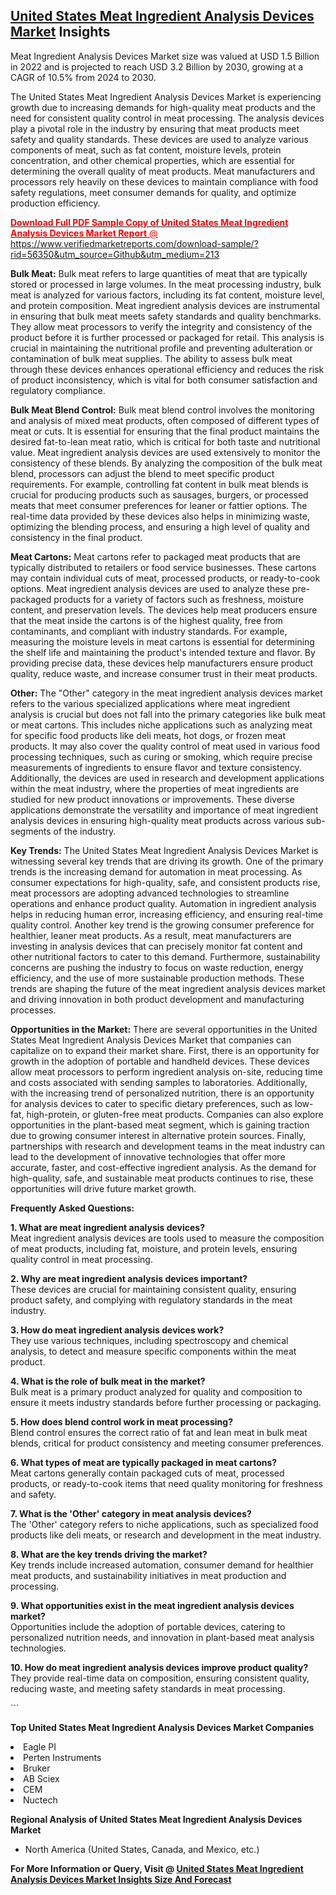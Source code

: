 <h2><a href="https://www.verifiedmarketreports.com/download-sample/?rid=56350&amp;utm_source=Github&amp;utm_medium=213" target="_blank">United States Meat Ingredient Analysis Devices Market</a> Insights</h2><p>Meat Ingredient Analysis Devices Market size was valued at USD 1.5 Billion in 2022 and is projected to reach USD 3.2 Billion by 2030, growing at a CAGR of 10.5% from 2024 to 2030.</p><p><p>The United States Meat Ingredient Analysis Devices Market is experiencing growth due to increasing demands for high-quality meat products and the need for consistent quality control in meat processing. The analysis devices play a pivotal role in the industry by ensuring that meat products meet safety and quality standards. These devices are used to analyze various components of meat, such as fat content, moisture levels, protein concentration, and other chemical properties, which are essential for determining the overall quality of meat products. Meat manufacturers and processors rely heavily on these devices to maintain compliance with food safety regulations, meet consumer demands for quality, and optimize production efficiency. <a href="#"><p><span class=""><span style="color: #ff0000;"><strong>Download Full PDF Sample Copy of United States Meat Ingredient Analysis Devices Market Report</strong> @ </span><a href="https://www.verifiedmarketreports.com/download-sample/?rid=56350&amp;utm_source=Github&amp;utm_medium=213" target="_blank">https://www.verifiedmarketreports.com/download-sample/?rid=56350&amp;utm_source=Github&amp;utm_medium=213</a></span></p></a></p><p><strong>Bulk Meat:</strong> Bulk meat refers to large quantities of meat that are typically stored or processed in large volumes. In the meat processing industry, bulk meat is analyzed for various factors, including its fat content, moisture level, and protein composition. Meat ingredient analysis devices are instrumental in ensuring that bulk meat meets safety standards and quality benchmarks. They allow meat processors to verify the integrity and consistency of the product before it is further processed or packaged for retail. This analysis is crucial in maintaining the nutritional profile and preventing adulteration or contamination of bulk meat supplies. The ability to assess bulk meat through these devices enhances operational efficiency and reduces the risk of product inconsistency, which is vital for both consumer satisfaction and regulatory compliance.<p><strong>Bulk Meat Blend Control:</strong> Bulk meat blend control involves the monitoring and analysis of mixed meat products, often composed of different types of meat or cuts. It is essential for ensuring that the final product maintains the desired fat-to-lean meat ratio, which is critical for both taste and nutritional value. Meat ingredient analysis devices are used extensively to monitor the consistency of these blends. By analyzing the composition of the bulk meat blend, processors can adjust the blend to meet specific product requirements. For example, controlling fat content in bulk meat blends is crucial for producing products such as sausages, burgers, or processed meats that meet consumer preferences for leaner or fattier options. The real-time data provided by these devices also helps in minimizing waste, optimizing the blending process, and ensuring a high level of quality and consistency in the final product.<p><strong>Meat Cartons:</strong> Meat cartons refer to packaged meat products that are typically distributed to retailers or food service businesses. These cartons may contain individual cuts of meat, processed products, or ready-to-cook options. Meat ingredient analysis devices are used to analyze these pre-packaged products for a variety of factors such as freshness, moisture content, and preservation levels. The devices help meat producers ensure that the meat inside the cartons is of the highest quality, free from contaminants, and compliant with industry standards. For example, measuring the moisture levels in meat cartons is essential for determining the shelf life and maintaining the product's intended texture and flavor. By providing precise data, these devices help manufacturers ensure product quality, reduce waste, and increase consumer trust in their meat products.<p><strong>Other:</strong> The "Other" category in the meat ingredient analysis devices market refers to the various specialized applications where meat ingredient analysis is crucial but does not fall into the primary categories like bulk meat or meat cartons. This includes niche applications such as analyzing meat for specific food products like deli meats, hot dogs, or frozen meat products. It may also cover the quality control of meat used in various food processing techniques, such as curing or smoking, which require precise measurements of ingredients to ensure flavor and texture consistency. Additionally, the devices are used in research and development applications within the meat industry, where the properties of meat ingredients are studied for new product innovations or improvements. These diverse applications demonstrate the versatility and importance of meat ingredient analysis devices in ensuring high-quality meat products across various sub-segments of the industry.<p><strong>Key Trends:</strong> The United States Meat Ingredient Analysis Devices Market is witnessing several key trends that are driving its growth. One of the primary trends is the increasing demand for automation in meat processing. As consumer expectations for high-quality, safe, and consistent products rise, meat processors are adopting advanced technologies to streamline operations and enhance product quality. Automation in ingredient analysis helps in reducing human error, increasing efficiency, and ensuring real-time quality control. Another key trend is the growing consumer preference for healthier, leaner meat products. As a result, meat manufacturers are investing in analysis devices that can precisely monitor fat content and other nutritional factors to cater to this demand. Furthermore, sustainability concerns are pushing the industry to focus on waste reduction, energy efficiency, and the use of more sustainable production methods. These trends are shaping the future of the meat ingredient analysis devices market and driving innovation in both product development and manufacturing processes.<p><strong>Opportunities in the Market:</strong> There are several opportunities in the United States Meat Ingredient Analysis Devices Market that companies can capitalize on to expand their market share. First, there is an opportunity for growth in the adoption of portable and handheld devices. These devices allow meat processors to perform ingredient analysis on-site, reducing time and costs associated with sending samples to laboratories. Additionally, with the increasing trend of personalized nutrition, there is an opportunity for analysis devices to cater to specific dietary preferences, such as low-fat, high-protein, or gluten-free meat products. Companies can also explore opportunities in the plant-based meat segment, which is gaining traction due to growing consumer interest in alternative protein sources. Finally, partnerships with research and development teams in the meat industry can lead to the development of innovative technologies that offer more accurate, faster, and cost-effective ingredient analysis. As the demand for high-quality, safe, and sustainable meat products continues to rise, these opportunities will drive future market growth.<p><strong>Frequently Asked Questions:</strong></p><p><strong>1. What are meat ingredient analysis devices?</strong><br>Meat ingredient analysis devices are tools used to measure the composition of meat products, including fat, moisture, and protein levels, ensuring quality control in meat processing.</p><p><strong>2. Why are meat ingredient analysis devices important?</strong><br>These devices are crucial for maintaining consistent quality, ensuring product safety, and complying with regulatory standards in the meat industry.</p><p><strong>3. How do meat ingredient analysis devices work?</strong><br>They use various techniques, including spectroscopy and chemical analysis, to detect and measure specific components within the meat product.</p><p><strong>4. What is the role of bulk meat in the market?</strong><br>Bulk meat is a primary product analyzed for quality and composition to ensure it meets industry standards before further processing or packaging.</p><p><strong>5. How does blend control work in meat processing?</strong><br>Blend control ensures the correct ratio of fat and lean meat in bulk meat blends, critical for product consistency and meeting consumer preferences.</p><p><strong>6. What types of meat are typically packaged in meat cartons?</strong><br>Meat cartons generally contain packaged cuts of meat, processed products, or ready-to-cook items that need quality monitoring for freshness and safety.</p><p><strong>7. What is the 'Other' category in meat analysis devices?</strong><br>The 'Other' category refers to niche applications, such as specialized food products like deli meats, or research and development in the meat industry.</p><p><strong>8. What are the key trends driving the market?</strong><br>Key trends include increased automation, consumer demand for healthier meat products, and sustainability initiatives in meat production and processing.</p><p><strong>9. What opportunities exist in the meat ingredient analysis devices market?</strong><br>Opportunities include the adoption of portable devices, catering to personalized nutrition needs, and innovation in plant-based meat analysis technologies.</p><p><strong>10. How do meat ingredient analysis devices improve product quality?</strong><br>They provide real-time data on composition, ensuring consistent quality, reducing waste, and meeting safety standards in meat processing.</p>```</p><p><strong>Top United States Meat Ingredient Analysis Devices Market Companies</strong></p><div data-test-id=""><p><li>Eagle PI</li><li> Perten Instruments</li><li> Bruker</li><li> AB Sciex</li><li> CEM</li><li> Nuctech</li></p><div><strong>Regional Analysis of&nbsp;United States Meat Ingredient Analysis Devices Market</strong></div><ul><li dir="ltr"><p dir="ltr">North America&nbsp;(United States, Canada, and Mexico, etc.)</p></li></ul><p><strong>For More Information or Query, Visit @&nbsp;</strong><strong><a href="https://www.verifiedmarketreports.com/product/global-meat-ingredient-analysis-devices-market-2019-by-manufacturers-regions-type-and-application-forecast-to-2024/?utm_source=Github&amp;utm_medium=213" target="_blank">United States Meat Ingredient Analysis Devices Market Insights Size And Forecast</a></strong></p></div>
